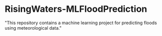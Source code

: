 # RisingWaters-MLFloodPrediction
"This repository contains a machine learning project for predicting floods using meteorological data."
